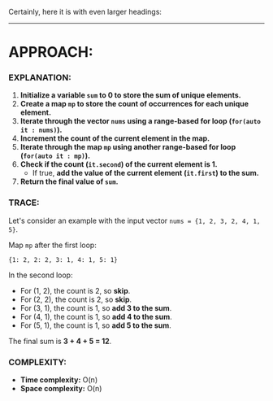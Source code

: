 Certainly, here it is with even larger headings:

---

# **APPROACH:**

### **EXPLANATION:**

1. **Initialize a variable `sum` to 0 to store the sum of unique elements.**
2. **Create a map `mp` to store the count of occurrences for each unique element.**
3. **Iterate through the vector `nums` using a range-based for loop (`for(auto it : nums)`).**
4. **Increment the count of the current element in the map.**
5. **Iterate through the map `mp` using another range-based for loop (`for(auto it : mp)`).**
6. **Check if the count (`it.second`) of the current element is 1.**
    - If true, **add the value of the current element (`it.first`) to the sum.**
7. **Return the final value of `sum`.**

### **TRACE:**

Let's consider an example with the input vector `nums = {1, 2, 3, 2, 4, 1, 5}`.

Map `mp` after the first loop:
```
{1: 2, 2: 2, 3: 1, 4: 1, 5: 1}
```
In the second loop:
- For (1, 2), the count is 2, so **skip**.
- For (2, 2), the count is 2, so **skip**.
- For (3, 1), the count is 1, so **add 3 to the sum**.
- For (4, 1), the count is 1, so **add 4 to the sum**.
- For (5, 1), the count is 1, so **add 5 to the sum**.

The final sum is **3 + 4 + 5 = 12**.

### **COMPLEXITY:**

- **Time complexity:** O(n)
- **Space complexity:** O(n)
